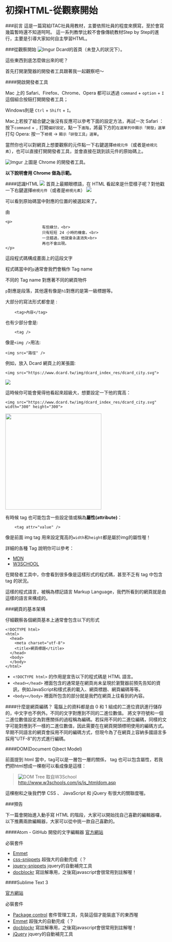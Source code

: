 # 初探HTML-從觀察開始

###前言
這是一篇寫給ITAC社員用教材，主要依照社員的程度來撰寫，至於會寫幾篇暫時還不知道呵呵。
這一系列教學比較不會像傳統教材Step by Step的進行，主要是引導大家如何自主學習HTML。

###從觀察開始
![Imgur][1]
Dcard的首頁（未登入的狀況下）。

這些東西到底怎麼做出來的呢？

首先打開瀏覽器的開發者工具跟著我一起觀察吧～

####開啟開發者工具

Mac 上的 Safari、Firefox、Chrome、Opera 都可以透過
`command` + `option` + `I` 這個組合按鈕打開開發者工具；

Windows則是
`Ctrl` + `Shift` + `I`。

Mac上若按了組合鍵之後沒有反應可以參考下面的設定方法，再試一次
Safari ： 按下`command` + `,` 打開`偏好設定`，點一下`進階`，將最下方的`在選單列中顯示「開發」選單`打勾
Opera: 按一下`檢視` -> `顯示「研發工具」選單`。

當然你也可以對網頁上想要觀察的元件點一下右鍵選擇`檢視元件`（或者是`檢視元素`），也可以直接打開開發者工具，並會直接在跳到該元件的原始碼上。

![Imgur][3]
上圖是 Chrome 的開發者工具。

**以下說明會用 Chrome 做為示範。**

####認識HTML
![][4]
首頁上最顯眼標語，在 HTML 看起來是什麼樣子呢？對他戳一下右鍵選擇`檢視元件`（或者是`檢視元素`）
![][5]

可以看到原始碼當中對應的位置的被選起來了。

由
```
<p>
				有些緣分，<br>
				只有短短 24 小時的機會。<br>
				一旦錯過，他就會永遠消失<br>
				再也不會出現。
</p>
```
這段程式碼構成畫面上的這段文字

程式碼當中的`p`通常會我們會稱作 Tag name

不同的 Tag name 對應著不同的網頁物件

`p`對應是段落，其他還有像是`h1`對應的是第一級標題等。

大部分的寫法形式都會是
:

```
	<tag>內容</tag>
```

也有少部分會是:


```
	<tag />
```

像是`<img />`用法:

```
<img src="路徑" />
```

例如，放入 Dcard 網頁上的某張圖:

```
<img src="https://www.dcard.tw/img/dcard_index_res/dcard_city.svg">
```
<img src="https://www.dcard.tw/img/dcard_index_res/dcard_city.svg">

這時候你可能會覺得他看起來超級大，想要設定一下他的寬高：
```
<img src="https://www.dcard.tw/img/dcard_index_res/dcard_city.svg" width="300" height="300">
```
<img src="https://www.dcard.tw/img/dcard_index_res/dcard_city.svg" width="300" height="300">

有時候 tag 也可能包含一些設定值或稱為**屬性(attribute)**：

```
	<tag attr="value" />
```
像是前面 img tag 用來設定寬高的`width`和`height`都是屬於img的屬性喔！

詳細的各種 Tag 說明你可以參考：
* [MDN](https://developer.mozilla.org/en-US/docs/Web/HTML/Element)
* [W3SCHOOL](https://developer.mozilla.org/en-US/docs/Web/HTML/Element)

在開發者工具中，你會看到很多像是這樣形式的程式碼，甚至不乏有 tag 中包含 tag 的狀況。

這樣的程式語言，被稱為標記語言 Markup Language，我們所看到的網頁就是由這樣的語言來構成的。

###網頁的基本架構

仔細觀察各個網頁基本上通常會包含以下的形式

```
<!DOCTYPE html>
<html>
  <head>
    <meta charset="utf-8">
    <title>網頁標題</title>
  </head>
  <body>
  </body>
</html>
```
* `<!DOCTYPE html>` 的作用是宣告以下的程式碼是 HTML 語言。
* `<head></head>` 裡面包含的通常是在網頁尚未呈現於瀏覽器前預先告知的資訊，例如JavaScript和樣式表的載入、網頁標題、網頁編碼等等。
* `<body></body>` 裡面所包含的部分就是我們在網頁上往看到的內容。

####什麼是網頁編碼？
電腦上的資料都是由 0 和 1 組成的二進位資訊進行儲存的，中文字也不例外。不同的文字對應到不同的二進位數值。
將文字符號和一個二進位數值設定為對應關係的過程稱為編碼。若採用不同的二進位編碼，同樣的文字可能對應到不一樣的二進位數值，因此需要在在網頁開頭標明使用的編碼方式。
早期不同語言的網頁會採用不同的編碼方式，但現今為了在網頁上容納多國語言多採用"UTF-8"的方式進行編碼。

####DOM(Document Ojbect Model)

前面提到 html 當中，tag可以是一層包一層的關係， tag 也可以包含屬性，若我們把html想成一棵樹可以看成像是這樣：
> ![DOM Tree][7]
> 取自W3School http://www.w3schools.com/js/js_htmldom.asp

這棵樹和之後我們學 CSS 、 JavaScript 和 jQuery 有很大的關聯度喔。

###預告

下一篇會開始進入動手寫 HTML 的階段，大家可以開始找自己喜歡的編輯器囉，以下推薦兩款編輯器，大家可以從中挑一款自己喜歡的。

####Atom - GitHub 開發的文字編輯器
[官方網站](https://atom.io)

必裝套件
* [Emmet](http://emmet.io)
* [css-snippets](https://atom.io/packages/css-snippets)	超強大的自動完成（？
* [jquery-snippets](https://atom.io/packages/jquery-snippets)	jquery的自動補完工具
* [docblockr](https://atom.io/packages/docblockr)		寫註解專用，之後寫javascript會很常用到註解喔！

####Sublime Text 3

[官方網站](http://www.sublimetext.com/3)

必裝套件
 * [Package control](https://packagecontrol.io)	套件管理工具，先裝這個才能裝底下的東西喔
 * [Emmet](http://emmet.io)	超強大的自動完成（？
 * [docblockr](https://packagecontrol.io/packages/DocBlockr)	寫註解專用，之後寫javascript會很常用到註解喔！
 * [jQuery](https://packagecontrol.io/packages/jQuery)	jquery的自動補完工具
 


[1]: http://i.imgur.com/iR3zlte.png
[2]: http://i.imgur.com/hwZb23i.png
[3]: http://i.imgur.com/i0AyTzX.png "右方為chrome的開發者工具"
[4]: http://i.imgur.com/fgOJC9m.png
[5]: http://i.imgur.com/twH466X.png
[6]: http://i.imgur.com/vSdH8zt.png "css"
[7]: http://www.w3schools.com/js/pic_htmltree.gif "DOM Tree"
